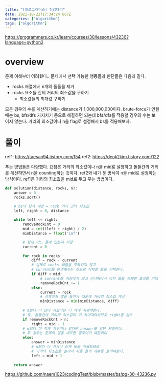 ```yaml
---
title: "[프로그래머스] 징검다리"
date: 2021-10-22T17:34:24.867Z
categories: ["Algorithm"]
tags: ["algorithm"]
---
```

https://programmers.co.kr/learn/courses/30/lessons/43236?language=python3


# overview
문제 이해부터 어려웠다.. 문제에서 선택 가능한 행동들과 판단들은 다음과 같다.

- rocks 배열에서 n개의 돌들을 제거
- rocks 요소들 간의 거리의 최소값을 구하기
  - 최소값들의 최대값 구하기

모든 경우의 수를 계산하기에는 distance가 1,000,000,000이다. brute-force가 안될 때는 bs, bfs/dfs 가지치기 등으로 해결하면 되는데 bfs/dfs를 적용할 경우의 수는 보이지 않는다. 거리의 최소값이나 n을 flag로 설정해서 bs를 적용해보자.

# 풀이
ref1: https://taesan94.tistory.com/154
ref2: https://deok2kim.tistory.com/122

푸는 방법들은 다양했다. 요점은 거리의 최소값이나 n을 mid로 설정하고 돌들간의 거리를 계산하면서 n을 counting하는 것이다.
ref2와 내가 푼 방식이 n을 mid로 설정하는 방식이다. ref1은 거리의 최소값을 mid로 두고 푸는 방법이다.

```py
def solution(distance, rocks, n):
    answer = 0
    rocks.sort()

    # bs의 탐색 대상 = rock 거리 간의 최소값    
    left, right = 0, distance
    
    while left <= right:
        removeRockCnt = 0
        mid = int((left + right) / 2)
        minDistance = float('inf')

        # 현재 어느 돌에 있는지 저장
        current = 0
        
        for rock in rocks:
            diff = rock - current
            # 실제로 rocks 배열을 조작하지 않고 
            # current를 변경해주는 것으로 삭제할 돌을 선택한다.
            if diff < mid:
                # current를 저장하지 않고 건너뛰어서 마치 돌을 삭제한 효과를 기대
                removeRockCnt += 1
            else:
                current = rock
                # 삭제하지 않을 돌이기 때문에 거리의 최소값 계산
                minDistance = min(minDistance, diff)
        
        # n보다 더 많이 지웠다면 더 적게 지워야한다.
        # 즉, 돌들간의 거리의 최소값이 더 작아져야하므로 right를 감소
        if removeRockCnt > n:
            right = mid - 1
        # n보다 더 적게 지우거나 같다면 answer를 일단 저장한다. 
        # 두 경우는 문제의 답을 내포한 경우이기 때문이다.
        else:
            answer = minDistance
            # n보다 더 적거나 같게 돌을 지웠으므로
            # 거리의 최소값을 늘려서 지울 돌의 개수를 늘려야한다.
            left = mid + 1
            
    return answer
```
https://github.com/naem1023/codingTest/blob/master/bs/pg-30-43236.py

